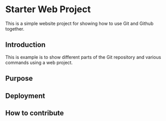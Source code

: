 # Starter Web Project

This is a simple website project for showing how to use Git and Github together.


## Introduction

This is example is to show different parts of the Git repository and various commands using a web project.

## Purpose

## Deployment

## How to contribute

